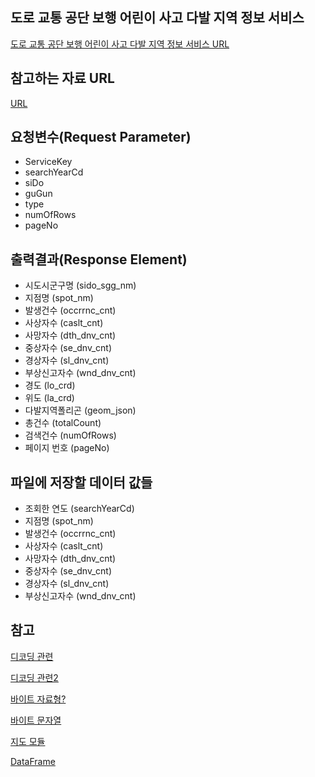 ## 도로 교통 공단 보행 어린이 사고 다발 지역 정보 서비스
[도로 교통 공단 보행 어린이 사고 다발 지역 정보 서비스 URL](https://www.data.go.kr/data/15058925/openapi.do)

## 참고하는 자료 URL
[URL](https://www.data.go.kr/tcs/dss/selectApiDataDetailView.do?publicDataPk=15000297)

## 요청변수(Request Parameter)

* ServiceKey
* searchYearCd 
* siDo
* guGun
* type
* numOfRows
* pageNo

## 출력결과(Response Element)

* 시도시군구명 (sido_sgg_nm) 
* 지점명 (spot_nm) 
* 발생건수 (occrrnc_cnt) 
* 사상자수 (caslt_cnt) 
* 사망자수 (dth_dnv_cnt) 
* 중상자수 (se_dnv_cnt) 
* 경상자수 (sl_dnv_cnt) 
* 부상신고자수 (wnd_dnv_cnt) 
* 경도 (lo_crd)
* 위도 (la_crd)
* 다발지역폴리곤 (geom_json)
* 총건수 (totalCount)
* 검색건수 (numOfRows)
* 페이지 번호 (pageNo)

## 파일에 저장할 데이터 값들

* 조회한 연도 (searchYearCd)
* 지점명 (spot_nm) 
* 발생건수 (occrrnc_cnt) 
* 사상자수 (caslt_cnt) 
* 사망자수 (dth_dnv_cnt)
* 중상자수 (se_dnv_cnt) 
* 경상자수 (sl_dnv_cnt) 
* 부상신고자수 (wnd_dnv_cnt)

## 참고
[디코딩 관련](https://dreambyul.tistory.com/501)

[디코딩 관련2](https://rocksea.tistory.com/332)

[바이트 자료형?](https://dojang.io/mod/page/view.php?id=2462)

[바이트 문자열](https://stackoverflow.com/questions/6269765/what-does-the-b-character-do-in-front-of-a-string-literal)

[지도 모듈](https://k-glory.tistory.com/24)

[DataFrame](https://3months.tistory.com/292)